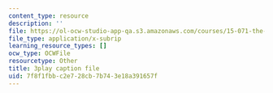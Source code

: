 ```yaml
---
content_type: resource
description: ''
file: https://ol-ocw-studio-app-qa.s3.amazonaws.com/courses/15-071-the-analytics-edge-spring-2017/7f8f1fbbc2e728cb7b743e18a391657f_-G_d3A0x_0Y.srt
file_type: application/x-subrip
learning_resource_types: []
ocw_type: OCWFile
resourcetype: Other
title: 3play caption file
uid: 7f8f1fbb-c2e7-28cb-7b74-3e18a391657f
---
```


